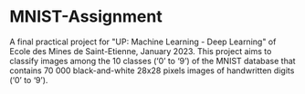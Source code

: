 # MNIST-Assignment
A final practical project for "UP: Machine Learning - Deep Learning"  of Ecole des Mines de Saint-Etienne, January 2023. This project aims to classify images among the 10 classes (‘0’ to ‘9’) of the MNIST database that contains 70 000 black-and-white 28x28 pixels images of handwritten digits (‘0’ to ‘9’).
